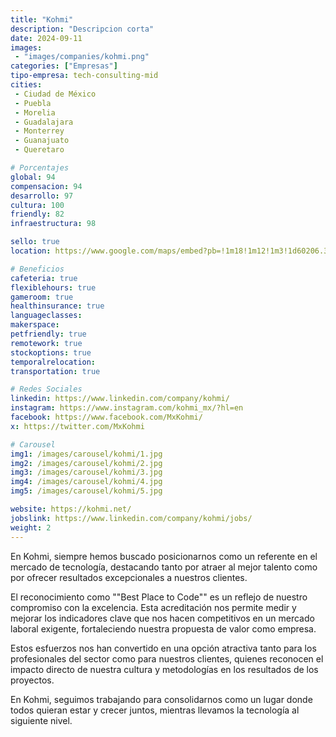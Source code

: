 ```yaml
---
title: "Kohmi"
description: "Descripcion corta"
date: 2024-09-11
images: 
 - "images/companies/kohmi.png"
categories: ["Empresas"]
tipo-empresa: tech-consulting-mid
cities: 
 - Ciudad de México
 - Puebla
 - Morelia
 - Guadalajara
 - Monterrey
 - Guanajuato
 - Queretaro

# Porcentajes  
global: 94
compensacion: 94
desarrollo: 97
cultura: 100
friendly: 82
infraestructura: 98

sello: true
location: https://www.google.com/maps/embed?pb=!1m18!1m12!1m3!1d60206.36381631776!2d-99.2268195417969!3d19.41682389999999!2m3!1f0!2f0!3f0!3m2!1i1024!2i768!4f13.1!3m3!1m2!1s0x85d1ff7e7215e7c9%3A0x8035d23a433a1c07!2sTecnolog%C3%ADa%20con%20enfoque%20humano%20Kohmi%2C%20S.%20De%20R.L.%20de%20C.V.!5e0!3m2!1ses-419!2smx!4v1738010095458!5m2!1ses-419!2smx

# Beneficios
cafeteria: true
flexiblehours: true
gameroom: true
healthinsurance: true
languageclasses: 
makerspace: 
petfriendly: true
remotework: true
stockoptions: true
temporalrelocation: 
transportation: true

# Redes Sociales
linkedin: https://www.linkedin.com/company/kohmi/
instagram: https://www.instagram.com/kohmi_mx/?hl=en
facebook: https://www.facebook.com/MxKohmi/
x: https://twitter.com/MxKohmi

# Carousel
img1: /images/carousel/kohmi/1.jpg 
img2: /images/carousel/kohmi/2.jpg
img3: /images/carousel/kohmi/3.jpg
img4: /images/carousel/kohmi/4.jpg
img5: /images/carousel/kohmi/5.jpg

website: https://kohmi.net/
jobslink: https://www.linkedin.com/company/kohmi/jobs/
weight: 2
---
```


En Kohmi, siempre hemos buscado posicionarnos como un referente en el mercado de tecnología, destacando tanto por atraer al mejor talento como por ofrecer resultados excepcionales a nuestros clientes.

El reconocimiento como ""Best Place to Code"" es un reflejo de nuestro compromiso con la excelencia. Esta acreditación nos permite medir y mejorar los indicadores clave que nos hacen competitivos en un mercado laboral exigente, fortaleciendo nuestra propuesta de valor como empresa.

Estos esfuerzos nos han convertido en una opción atractiva tanto para los profesionales del sector como para nuestros clientes, quienes reconocen el impacto directo de nuestra cultura y metodologías en los resultados de los proyectos.

En Kohmi, seguimos trabajando para consolidarnos como un lugar donde todos quieran estar y crecer juntos, mientras llevamos la tecnología al siguiente nivel.

